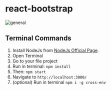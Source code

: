 # react-bootstrap

![general](https://user-images.githubusercontent.com/97451013/150864957-e86168be-3170-48d5-97cc-290438f2a7ba.png)

## Terminal Commands

1. Install NodeJs from [NodeJs Official Page](https://nodejs.org/en).
2. Open Terminal
3. Go to your file project
4. Run in terminal: ```npm install```
5. Then: ```npm start```
6. Navigate to `http://localhost:3000/`
7. (optional) Run in terminal `npm i -g cross-env`
